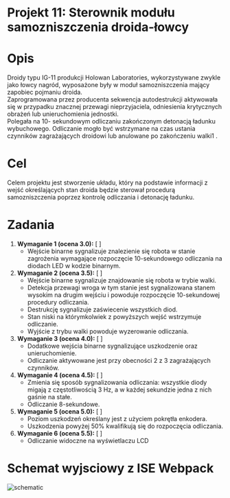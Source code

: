# Projekt 11: Sterownik modułu samozniszczenia droida-łowcy

# Opis
Droidy typu IG-11 produkcji Holowan Laboratories, wykorzystywane zwykle jako łowcy nagród,
wyposażone były w moduł samozniszczenia mający zapobiec pojmaniu droida.<br  />
Zaprogramowana
przez producenta sekwencja autodestrukcji aktywowała się w przypadku znacznej przewagi
nieprzyjaciela, odniesienia krytycznych obrażeń lub unieruchomienia jednostki.<br  />
Polegała na 10-
sekundowym odliczaniu zakończonym detonacją ładunku wybuchowego.
 Odliczanie mogło być
wstrzymane na czas ustania czynników zagrażających droidowi lub anulowane po zakończeniu
walki1
.
# Cel
Celem projektu jest stworzenie układu, który na podstawie informacji z wejść określających
stan droida będzie sterował procedurą samozniszczenia poprzez kontrolę odliczania i detonację
ładunku.

# Zadania
1. **Wymaganie 1 (ocena 3.0):** [ ] <br  />
    - Wejście binarne sygnalizuje znalezienie się robota w stanie zagrożenia wymagające rozpoczęcie 10-sekundowego odliczania na diodach LED w kodzie binarnym.
2. **Wymaganie 2 (ocena 3.5):** [ ] <br  />
     - Wejście binarne sygnalizuje znajdowanie się robota w trybie walki. 
    - Detekcja przewagi
wroga w tym stanie jest sygnalizowana stanem wysokim na drugim wejściu i powoduje rozpoczęcie 10-sekundowej procedury odliczania.
    - Destrukcję sygnalizuje zaświecenie
wszystkich diod. 
    - Stan niski na którymkolwiek z powyższych wejść wstrzymuje odliczanie.
    - Wyjście z trybu walki powoduje wyzerowanie odliczania.
3. **Wymaganie 3 (ocena 4.0):** [ ] <br  />
     - Dodatkowe wejścia binarne sygnalizujące uszkodzenie oraz unieruchomienie.
     - Odliczanie
aktywowane jest przy obecności 2 z 3 zagrażających czynników.
4. **Wymaganie 4 (ocena 4.5):** [ ] <br  />
     - Zmienia się sposób sygnalizowania odliczania: wszystkie diody migają z częstotliwością
3 Hz, a w każdej sekundzie jedna z nich gaśnie na stałe. 
     - Odliczanie 8-sekundowe.
5. **Wymaganie 5 (ocena 5.0):** [ ] <br  />
    - Poziom uszkodzeń określany jest z użyciem pokrętła enkodera.
    - Uszkodzenia powyżej 50%
kwalifikują się do rozpoczęcia odliczania.
6. **Wymaganie 6 (ocena 5.5):** [ ] <br  />
    - Odliczanie widoczne na wyświetlaczu LCD
# Schemat wyjsciowy z ISE Webpack
![schematic](https://user-images.githubusercontent.com/39592198/169660680-4f455fe6-98c4-4ec4-9ec7-25620c063ebc.png)

